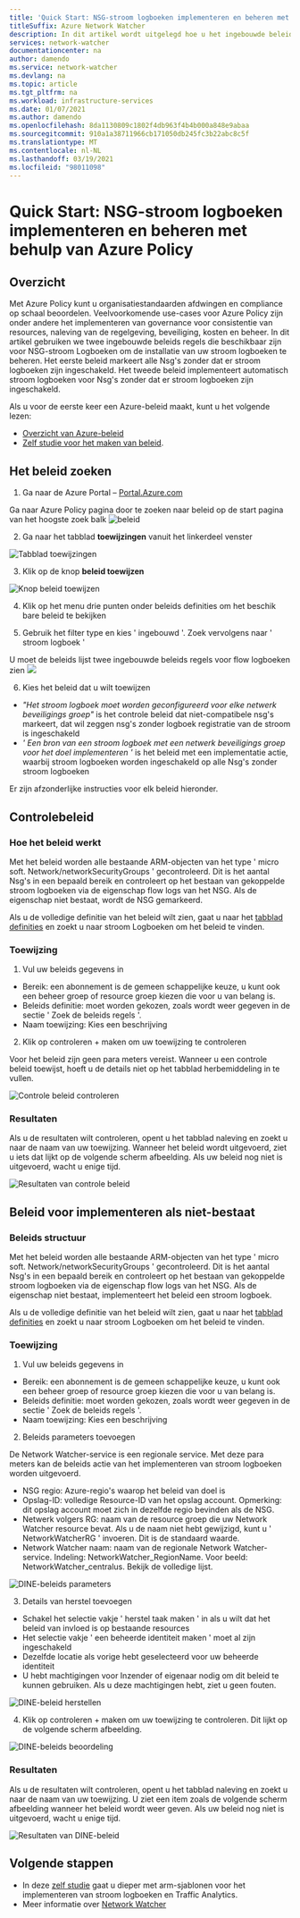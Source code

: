 ```yaml
---
title: 'Quick Start: NSG-stroom logboeken implementeren en beheren met Azure Policy'
titleSuffix: Azure Network Watcher
description: In dit artikel wordt uitgelegd hoe u het ingebouwde beleid gebruikt voor het beheren van de implementatie van NSG-stroom logboeken
services: network-watcher
documentationcenter: na
author: damendo
ms.service: network-watcher
ms.devlang: na
ms.topic: article
ms.tgt_pltfrm: na
ms.workload: infrastructure-services
ms.date: 01/07/2021
ms.author: damendo
ms.openlocfilehash: 8da1130809c1802f4db963f4b4b000a848e9abaa
ms.sourcegitcommit: 910a1a38711966cb171050db245fc3b22abc8c5f
ms.translationtype: MT
ms.contentlocale: nl-NL
ms.lasthandoff: 03/19/2021
ms.locfileid: "98011098"
---
```

# <a name="quickstart-deploy-and-manage-nsg-flow-logs-using-azure-policy"></a>Quick Start: NSG-stroom logboeken implementeren en beheren met behulp van Azure Policy 

## <a name="overview"></a>Overzicht
Met Azure Policy kunt u organisatiestandaarden afdwingen en compliance op schaal beoordelen. Veelvoorkomende use-cases voor Azure Policy zijn onder andere het implementeren van governance voor consistentie van resources, naleving van de regelgeving, beveiliging, kosten en beheer. In dit artikel gebruiken we twee ingebouwde beleids regels die beschikbaar zijn voor NSG-stroom Logboeken om de installatie van uw stroom logboeken te beheren. Het eerste beleid markeert alle Nsg's zonder dat er stroom logboeken zijn ingeschakeld. Het tweede beleid implementeert automatisch stroom logboeken voor Nsg's zonder dat er stroom logboeken zijn ingeschakeld. 

Als u voor de eerste keer een Azure-beleid maakt, kunt u het volgende lezen: 
- [Overzicht van Azure-beleid](../governance/policy/overview.md) 
- [Zelf studie voor het maken van beleid](../governance/policy/assign-policy-portal.md#create-a-policy-assignment).


## <a name="locate-the-policies"></a>Het beleid zoeken
1. Ga naar de Azure Portal – [Portal.Azure.com](https://portal.azure.com) 

Ga naar Azure Policy pagina door te zoeken naar beleid op de start pagina van het hoogste zoek balk ![ beleid](./media/network-watcher-builtin-policy/1_policy-search.png)

2. Ga naar het tabblad **toewijzingen** vanuit het linkerdeel venster

![Tabblad toewijzingen](./media/network-watcher-builtin-policy/2_assignments-tab.png)

3. Klik op de knop **beleid toewijzen** 

![Knop beleid toewijzen](./media/network-watcher-builtin-policy/3_assign-policy-button.png)

4. Klik op het menu drie punten onder beleids definities om het beschik bare beleid te bekijken

5. Gebruik het filter type en kies ' ingebouwd '. Zoek vervolgens naar ' stroom logboek '

U moet de beleids lijst twee ingebouwde beleids regels voor flow logboeken zien ![](./media/network-watcher-builtin-policy/4_filter-for-flow-log-policies.png)

6. Kies het beleid dat u wilt toewijzen

- *"Het stroom logboek moet worden geconfigureerd voor elke netwerk beveiligings groep"* is het controle beleid dat niet-compatibele nsg's markeert, dat wil zeggen nsg's zonder logboek registratie van de stroom is ingeschakeld
- *' Een bron van een stroom logboek met een netwerk beveiligings groep voor het doel implementeren '* is het beleid met een implementatie actie, waarbij stroom logboeken worden ingeschakeld op alle Nsg's zonder stroom logboeken

Er zijn afzonderlijke instructies voor elk beleid hieronder.  

## <a name="audit-policy"></a>Controlebeleid 

### <a name="how-the-policy-works"></a>Hoe het beleid werkt

Met het beleid worden alle bestaande ARM-objecten van het type ' micro soft. Network/networkSecurityGroups ' gecontroleerd. Dit is het aantal Nsg's in een bepaald bereik en controleert op het bestaan van gekoppelde stroom logboeken via de eigenschap flow logs van het NSG. Als de eigenschap niet bestaat, wordt de NSG gemarkeerd.

Als u de volledige definitie van het beleid wilt zien, gaat u naar het [tabblad definities](https://ms.portal.azure.com/#blade/Microsoft_Azure_Policy/PolicyMenuBlade/Definitions) en zoekt u naar stroom Logboeken om het beleid te vinden.

### <a name="assignment"></a>Toewijzing

1. Vul uw beleids gegevens in

- Bereik: een abonnement is de gemeen schappelijke keuze, u kunt ook een beheer groep of resource groep kiezen die voor u van belang is.  
- Beleids definitie: moet worden gekozen, zoals wordt weer gegeven in de sectie ' Zoek de beleids regels '.
- Naam toewijzing: Kies een beschrijving 

2. Klik op controleren + maken om uw toewijzing te controleren

Voor het beleid zijn geen para meters vereist. Wanneer u een controle beleid toewijst, hoeft u de details niet op het tabblad herbemiddeling in te vullen.  

![Controle beleid controleren](./media/network-watcher-builtin-policy/5_1_audit-policy-review.png)

### <a name="results"></a>Resultaten

Als u de resultaten wilt controleren, opent u het tabblad naleving en zoekt u naar de naam van uw toewijzing.
Wanneer het beleid wordt uitgevoerd, ziet u iets dat lijkt op de volgende scherm afbeelding. Als uw beleid nog niet is uitgevoerd, wacht u enige tijd. 

![Resultaten van controle beleid](./media/network-watcher-builtin-policy/7_1_audit-policy-results.png)

## <a name="deploy-if-not-exists-policy"></a>Beleid voor implementeren als niet-bestaat 

### <a name="policy-structure"></a>Beleids structuur

Met het beleid worden alle bestaande ARM-objecten van het type ' micro soft. Network/networkSecurityGroups ' gecontroleerd. Dit is het aantal Nsg's in een bepaald bereik en controleert op het bestaan van gekoppelde stroom logboeken via de eigenschap flow logs van het NSG. Als de eigenschap niet bestaat, implementeert het beleid een stroom logboek. 

Als u de volledige definitie van het beleid wilt zien, gaat u naar het [tabblad definities](https://ms.portal.azure.com/#blade/Microsoft_Azure_Policy/PolicyMenuBlade/Definitions) en zoekt u naar stroom Logboeken om het beleid te vinden. 

### <a name="assignment"></a>Toewijzing

1. Vul uw beleids gegevens in

- Bereik: een abonnement is de gemeen schappelijke keuze, u kunt ook een beheer groep of resource groep kiezen die voor u van belang is.  
- Beleids definitie: moet worden gekozen, zoals wordt weer gegeven in de sectie ' Zoek de beleids regels '.
- Naam toewijzing: Kies een beschrijving 

2. Beleids parameters toevoegen 

De Network Watcher-service is een regionale service. Met deze para meters kan de beleids actie van het implementeren van stroom logboeken worden uitgevoerd. 
- NSG regio: Azure-regio's waarop het beleid van doel is
- Opslag-ID: volledige Resource-ID van het opslag account. Opmerking: dit opslag account moet zich in dezelfde regio bevinden als de NSG. 
- Netwerk volgers RG: naam van de resource groep die uw Network Watcher resource bevat. Als u de naam niet hebt gewijzigd, kunt u ' NetworkWatcherRG ' invoeren. Dit is de standaard waarde.
- Network Watcher naam: naam van de regionale Network Watcher-service. Indeling: NetworkWatcher_RegionName. Voor beeld: NetworkWatcher_centralus. Bekijk de volledige lijst.

![DINE-beleids parameters](./media/network-watcher-builtin-policy/5_2_1_dine-policy-details-alt.png)

3. Details van herstel toevoegen

- Schakel het selectie vakje ' herstel taak maken ' in als u wilt dat het beleid van invloed is op bestaande resources 
- Het selectie vakje ' een beheerde identiteit maken ' moet al zijn ingeschakeld
- Dezelfde locatie als vorige hebt geselecteerd voor uw beheerde identiteit 
- U hebt machtigingen voor Inzender of eigenaar nodig om dit beleid te kunnen gebruiken. Als u deze machtigingen hebt, ziet u geen fouten.

![DINE-beleid herstellen](./media/network-watcher-builtin-policy/5_2_2_dine-remediation.png) 

4. Klik op controleren + maken om uw toewijzing te controleren. Dit lijkt op de volgende scherm afbeelding.

![DINE-beleids beoordeling](./media/network-watcher-builtin-policy/5_2_3_dine-review.png) 


### <a name="results"></a>Resultaten

Als u de resultaten wilt controleren, opent u het tabblad naleving en zoekt u naar de naam van uw toewijzing.
U ziet een item zoals de volgende scherm afbeelding wanneer het beleid wordt weer geven. Als uw beleid nog niet is uitgevoerd, wacht u enige tijd.

![Resultaten van DINE-beleid](./media/network-watcher-builtin-policy/7_2_dine-policy-results.png)  


## <a name="next-steps"></a>Volgende stappen 

-   In deze [zelf studie](./quickstart-configure-network-security-group-flow-logs-from-arm-template.md) gaat u dieper met arm-sjablonen voor het implementeren van stroom logboeken en Traffic Analytics.
-   Meer informatie over [Network Watcher](./index.yml)